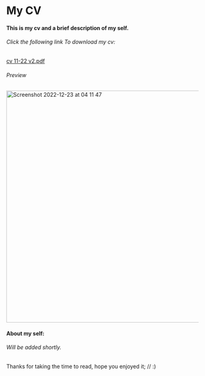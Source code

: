 # My CV

#### This is my cv and a brief description of my self.



###### Click the following link To download my cv:
[cv 11-22 v2.pdf](https://github.com/daudbaig91/MyCV/files/10291990/cv.11-22.v2.pdf)
###### Preview

<img width="606" alt="Screenshot 2022-12-23 at 04 11 47" src="https://user-images.githubusercontent.com/46162359/209269423-544e2491-ae1d-49eb-afb9-ac77c4073315.png">

#### About my self:

###### Will be added shortly.


Thanks for taking the time to read, hope you enjoyed it; // :)
